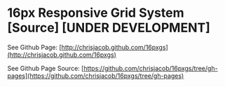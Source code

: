 # 16px Responsive Grid System [Source] [UNDER DEVELOPMENT]

See Github Page:
[http://chrisjacob.github.com/16pxgs](http://chrisjacob.github.com/16pxgs)

See Github Page Source:
[https://github.com/chrisjacob/16pxgs/tree/gh-pages](https://github.com/chrisjacob/16pxgs/tree/gh-pages)
